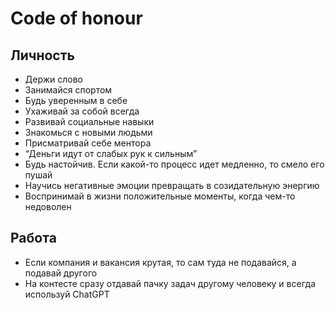 # Code of honour

## Личность

- Держи слово
- Занимайся спортом
- Будь уверенным в себе
- Ухаживай за собой всегда
- Развивай социальные навыки
- Знакомься с новыми людьми
- Присматривай себе ментора
- “Деньги идут от слабых рук к сильным”
- Будь настойчив. Если какой-то процесс идет медленно, то смело его пушай
- Научись негативные эмоции превращать в созидательную энергию
- Воспринимай в жизни положительные моменты, когда чем-то недоволен

## Работа

- Если компания и вакансия крутая, то сам туда не подавайся, а подавай другого
- На контесте сразу отдавай пачку задач другому человеку и всегда используй ChatGPT